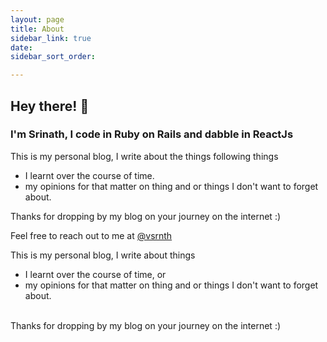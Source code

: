 ```yaml
---
layout: page
title: About
sidebar_link: true
date: 
sidebar_sort_order: 

---
```


## Hey there! 👋
### I'm Srinath, I code in Ruby on Rails and dabble in ReactJs




This is my personal blog, I write about the things following things
  - I learnt over the course of time.
  - my opinions for that matter on thing and or things I don't want to forget about.

Thanks for dropping by my blog on your journey on the internet :)

Feel free to reach out to me at [@vsrnth](https://twitter.com/vsrnth)

<div class="message">

This is my personal blog, I write about things 
  - I learnt over the course of time, or 
  - my opinions for that matter on thing and or things I don't want to forget about.
<br>
Thanks for dropping by my blog on your journey on the internet :)

</div>

